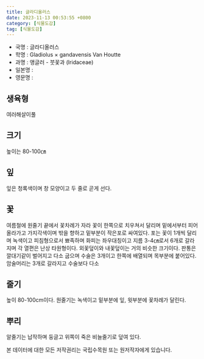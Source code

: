 ```yaml
---
title: 글라디올러스
date: 2023-11-13 00:53:55 +0800
category: [식물도감]
tag: [식물도감]
---
```




- 국명 : 글라디올러스
- 학명 : Gladiolus × gandavensis Van Houtte
- 과명 : 앵글러 - 붓꽃과 (Iridaceae)
- 일본명 : 
- 영문명 : 


## 생육형
여러해살이풀 
## 크기
높이는 80-100㎝
## 잎
잎은 청록색이며 창 모양이고 두 줄로 곧게 선다.
## 꽃
여름철에 원줄기 끝에서 꽃차례가 자라 꽃이 한쪽으로 치우쳐서 달리며 밑에서부터 피어 올라가고 가지각색이며 밖을 향하고 밑부분이 작은포로 싸여있다. 포는 꽃이 1개씩 달리며 녹색이고 피침형으로서 뾰족하며 화피는 좌우대칭이고 지름 3-4㎝로서 6개로 갈라지며 각 열편은 난상 타원형이다. 외꽃덮이와 내꽃덮이는 거의 비슷한 크기이다. 판통은 깔대기같이 벌어지고 다소 굽으며 수술은 3개이고 한쪽에 배열되며 목부분에 붙어있다. 암술머리는 3개로 갈라지고 수술보다 다소
## 줄기
높이 80-100cm이다. 원줄기는 녹색이고 밑부분에 잎, 윗부분에 꽃차례가 달린다.
## 뿌리
알줄기는 납작하며 둥글고 위쪽이 죽은 비늘줄기로 덮여 있다.






본 데이터에 대한 모든 저작권리는 국립수목원 또는 원저작자에게 있습니다.
